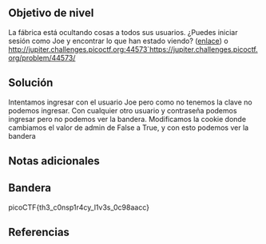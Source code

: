 ## Objetivo de nivel
La fábrica está ocultando cosas a todos sus usuarios. ¿Puedes iniciar sesión como Joe y encontrar lo que han estado viendo? ([enlace](https://jupiter.challenges.picoctf.org/problem/44573/)) o http://jupiter.challenges.picoctf.org:44573`https://jupiter.challenges.picoctf.org/problem/44573/

## Solución
Intentamos ingresar con el usuario Joe pero como no tenemos la clave no podemos ingresar.
Con cualquier otro usuario y contraseña podemos ingresar pero no podemos ver la bandera.
Modificamos la cookie donde cambiamos el valor de admin de False a True, y con esto podemos ver la bandera
## Notas adicionales


## Bandera
picoCTF{th3_c0nsp1r4cy_l1v3s_0c98aacc}

## Referencias

